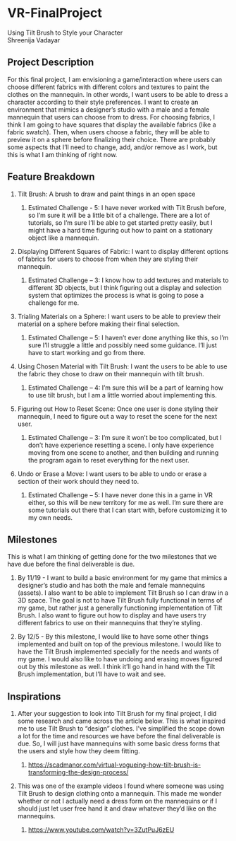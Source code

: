 # VR-FinalProject
Using Tilt Brush to Style your Character 
<br /> Shreenija Vadayar 

## Project Description
For this final project, I am envisioning a game/interaction where users can choose different fabrics with different colors and textures to paint the clothes on the mannequin. In other words, I want users to be able to dress a character according to their style preferences. I want to create an environment that mimics a designer’s studio with a male and a female mannequin that users can choose from to dress. For choosing fabrics, I think I am going to have squares that display the available fabrics (like a fabric swatch). Then, when users choose a fabric, they will be able to preview it on a sphere before finalizing their choice. There are probably some aspects that I’ll need to change, add, and/or remove as I work, but this is what I am thinking of right now.  

## Feature Breakdown
1. Tilt Brush: A brush to draw and paint things in an open space  
    1. Estimated Challenge - 5: I have never worked with Tilt Brush before, so I’m sure it will be a little bit of a challenge. There are a lot of tutorials, so I’m sure I’ll be able to get started pretty easily, but I might have a hard time figuring out how to paint on a stationary object like a mannequin. 

2. Displaying Different Squares of Fabric: I want to display different options of fabrics for users to choose from when they are styling their mannequin. 
    1. Estimated Challenge – 3: I know how to add textures and materials to different 3D objects, but I think figuring out a display and selection system that optimizes the process is what is going to pose a challenge for me. 

3. Trialing Materials on a Sphere: I want users to be able to preview their material on a sphere before making their final selection.  
    1. Estimated Challenge – 5: I haven’t ever done anything like this, so I’m sure I’ll struggle a little and possibly need some guidance. I’ll just have to start working and go from there.  

4. Using Chosen Material with Tilt Brush: I want the users to be able to use the fabric they chose to draw on their mannequin with tilt brush.  
    1. Estimated Challenge – 4: I’m sure this will be a part of learning how to use tilt brush, but I am a little worried about implementing this.  

5. Figuring out How to Reset Scene: Once one user is done styling their mannequin, I need to figure out a way to reset the scene for the next user.  
    1. Estimated Challenge – 3: I’m sure it won’t be too complicated, but I don’t have experience resetting a scene. I only have experience moving from one scene to another, and then building and running the program again to reset everything for the next user.  

6. Undo or Erase a Move: I want users to be able to undo or erase a section of their work should they need to. 
    1. Estimated Challenge – 5: I have never done this in a game in VR either, so this will be new territory for me as well. I’m sure there are some tutorials out there that I can start with, before customizing it to my own needs.


## Milestones
This is what I am thinking of getting done for the two milestones that we have due before the final deliverable is due. 

1. By 11/19 - I want to build a basic environment for my game that mimics a designer’s studio and has both the male and female mannequins (assets). I also want to be able to implement Tilt Brush so I can draw in a 3D space. The goal is not to have Tilt Brush fully functional in terms of my game, but rather just a generally functioning implementation of Tilt Brush. I also want to figure out how to display and have users try different fabrics to use on their mannequins that they’re styling.  

2. By 12/5 - By this milestone, I would like to have some other things implemented and built on top of the previous milestone. I would like to have the Tilt Brush implemented specially for the needs and wants of my game. I would also like to have undoing and erasing moves figured out by this milestone as well. I think it’ll go hand in hand with the Tilt Brush implementation, but I’ll have to wait and see.


## Inspirations
1. After your suggestion to look into Tilt Brush for my final project, I did some research and came across the article below. This is what inspired me to use Tilt Brush to “design” clothes. I’ve simplified the scope down a lot for the time and resources we have before the final deliverable is due. So, I will just have mannequins with some basic dress forms that the users and style how they deem fitting.  
    1. https://scadmanor.com/virtual-vogueing-how-tilt-brush-is-transforming-the-design-process/  

2. This was one of the example videos I found where someone was using Tilt Brush to design clothing onto a mannequin. This made me wonder whether or not I actually need a dress form on the mannequins or if I should just let user free hand it and draw whatever they’d like on the mannequins.  
    1. https://www.youtube.com/watch?v=3ZutPuJ6zEU  
